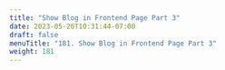 ```yaml
---
title: "Show Blog in Frontend Page Part 3"
date: 2023-05-26T10:31:44-07:00
draft: false
menuTitle: "181. Show Blog in Frontend Page Part 3"
weight: 181
---
```


